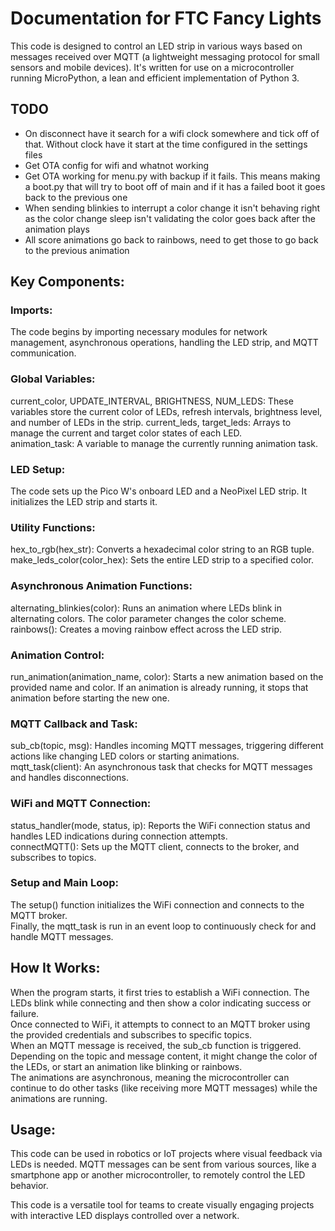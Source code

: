 # Documentation for FTC Fancy Lights

This code is designed to control an LED strip in various ways based on messages received over MQTT (a lightweight messaging protocol for small sensors and mobile devices). It's written for use on a microcontroller running MicroPython, a lean and efficient implementation of Python 3.

## TODO

- On disconnect have it search for a wifi clock somewhere and tick off of that. Without clock have it start at the time configured in the settings files
- Get OTA config for wifi and whatnot working
- Get OTA working for menu.py with backup if it fails. This means making a boot.py that will try to boot off of main and if it has a failed boot it goes back to the previous one
- When sending blinkies to interrupt a color change it isn't behaving right as the color change sleep isn't validating the color goes back after the animation plays
- All score animations go back to rainbows, need to get those to go back to the previous animation



## Key Components:  

### Imports:

The code begins by importing necessary modules for network management, asynchronous operations, handling the LED strip, and MQTT communication.

### Global Variables:

current_color, UPDATE_INTERVAL, BRIGHTNESS, NUM_LEDS: These variables store the current color of LEDs, refresh intervals, brightness level, and number of LEDs in the strip.
current_leds, target_leds: Arrays to manage the current and target color states of each LED.  
animation_task: A variable to manage the currently running animation task.  

### LED Setup:

The code sets up the Pico W's onboard LED and a NeoPixel LED strip. It initializes the LED strip and starts it.

### Utility Functions:

hex_to_rgb(hex_str): Converts a hexadecimal color string to an RGB tuple.  
make_leds_color(color_hex): Sets the entire LED strip to a specified color.

### Asynchronous Animation Functions:

alternating_blinkies(color): Runs an animation where LEDs blink in alternating colors. The color parameter changes the color scheme.  
rainbows(): Creates a moving rainbow effect across the LED strip.

### Animation Control:

run_animation(animation_name, color): Starts a new animation based on the provided name and color. If an animation is already running, it stops that animation before starting the new one.  

### MQTT Callback and Task:

sub_cb(topic, msg): Handles incoming MQTT messages, triggering different actions like changing LED colors or starting animations.  
mqtt_task(client): An asynchronous task that checks for MQTT messages and handles disconnections.

### WiFi and MQTT Connection:

status_handler(mode, status, ip): Reports the WiFi connection status and handles LED indications during connection attempts.  
connectMQTT(): Sets up the MQTT client, connects to the broker, and subscribes to topics.

### Setup and Main Loop:

The setup() function initializes the WiFi connection and connects to the MQTT broker.  
Finally, the mqtt_task is run in an event loop to continuously check for and handle MQTT messages.

## How It Works:

When the program starts, it first tries to establish a WiFi connection. The LEDs blink while connecting and then show a color indicating success or failure.  
Once connected to WiFi, it attempts to connect to an MQTT broker using the provided credentials and subscribes to specific topics.  
When an MQTT message is received, the sub_cb function is triggered. Depending on the topic and message content, it might change the color of the LEDs, or start an animation like blinking or rainbows.  
The animations are asynchronous, meaning the microcontroller can continue to do other tasks (like receiving more MQTT messages) while the animations are running.  

## Usage:

This code can be used in robotics or IoT projects where visual feedback via LEDs is needed.
MQTT messages can be sent from various sources, like a smartphone app or another microcontroller, to remotely control the LED behavior.  

This code is a versatile tool for teams to create visually engaging projects with interactive LED displays controlled over a network.  